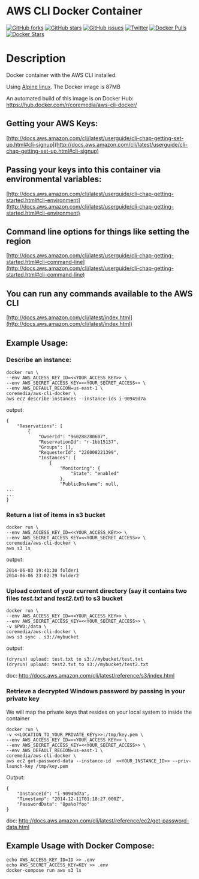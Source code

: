 # AWS CLI Docker Container
[![GitHub forks](https://img.shields.io/github/forks/sekka1/aws-cli-docker.svg)](https://github.com/sekka1/aws-cli-docker/network)
[![GitHub stars](https://img.shields.io/github/stars/sekka1/aws-cli-docker.svg)](https://github.com/sekka1/aws-cli-docker/stargazers)
[![GitHub issues](https://img.shields.io/github/issues/sekka1/aws-cli-docker.svg)](https://github.com/sekka1/aws-cli-docker/issues)
[![Twitter](https://img.shields.io/twitter/url/https/github.com/sekka1/aws-cli-docker.svg?style=social)](https://twitter.com/intent/tweet?text=AWS%20CLI%20in%20a%20%40Docker%20container%20%40AWSCLI:&url=https://github.com/sekka1/aws-cli-docker)
[![Docker Pulls](https://img.shields.io/docker/pulls/garland/aws-cli-docker.svg)](https://hub.docker.com/r/garland/aws-cli-docker/)
[![Docker Stars](https://img.shields.io/docker/stars/garland/aws-cli-docker.svg)](https://hub.docker.com/r/garland/aws-cli-docker/)

# Description

Docker container with the AWS CLI installed.

Using [Alpine linux](https://hub.docker.com/_/alpine/).  The Docker image is 87MB

An automated build of this image is on Docker Hub: https://hub.docker.com/r/coremedia/aws-cli-docker/

## Getting your AWS Keys:

[http://docs.aws.amazon.com/cli/latest/userguide/cli-chap-getting-set-up.html#cli-signup](http://docs.aws.amazon.com/cli/latest/userguide/cli-chap-getting-set-up.html#cli-signup)

## Passing your keys into this container via environmental variables:

[http://docs.aws.amazon.com/cli/latest/userguide/cli-chap-getting-started.html#cli-environment](http://docs.aws.amazon.com/cli/latest/userguide/cli-chap-getting-started.html#cli-environment)

## Command line options for things like setting the region

[http://docs.aws.amazon.com/cli/latest/userguide/cli-chap-getting-started.html#cli-command-line](http://docs.aws.amazon.com/cli/latest/userguide/cli-chap-getting-started.html#cli-command-line)

## You can run any commands available to the AWS CLI

[http://docs.aws.amazon.com/cli/latest/index.html](http://docs.aws.amazon.com/cli/latest/index.html)

## Example Usage:

### Describe an instance:

    docker run \
    --env AWS_ACCESS_KEY_ID=<<YOUR_ACCESS_KEY>> \
    --env AWS_SECRET_ACCESS_KEY=<<YOUR_SECRET_ACCESS>> \
    --env AWS_DEFAULT_REGION=us-east-1 \
    coremedia/aws-cli-docker \
    aws ec2 describe-instances --instance-ids i-90949d7a

output:

    {
        "Reservations": [
            {
                "OwnerId": "960288280607",
                "ReservationId": "r-1bb15137",
                "Groups": [],
                "RequesterId": "226008221399",
                "Instances": [
                    {
                        "Monitoring": {
                            "State": "enabled"
                        },
                        "PublicDnsName": null,
    ...
    ...
    }

### Return a list of items in s3 bucket

    docker run \
    --env AWS_ACCESS_KEY_ID=<<YOUR_ACCESS_KEY>> \
    --env AWS_SECRET_ACCESS_KEY=<<YOUR_SECRET_ACCESS>> \
    coremedia/aws-cli-docker \
    aws s3 ls

output:

    2014-06-03 19:41:30 folder1
    2014-06-06 23:02:29 folder2

### Upload content of your current directory (say it contains two files _test.txt_ and _test2.txt_) to s3 bucket

    docker run \
    --env AWS_ACCESS_KEY_ID=<<YOUR_ACCESS_KEY>> \
    --env AWS_SECRET_ACCESS_KEY=<<YOUR_SECRET_ACCESS>> \
    -v $PWD:/data \
    coremedia/aws-cli-docker \
    aws s3 sync . s3://mybucket

output:

    (dryrun) upload: test.txt to s3://mybucket/test.txt
    (dryrun) upload: test2.txt to s3://mybucket/test2.txt

doc: http://docs.aws.amazon.com/cli/latest/reference/s3/index.html

### Retrieve a decrypted Windows password by passing in your private key
We will map the private keys that resides on your local system to inside the container

    docker run \
    -v <<LOCATION_TO_YOUR_PRIVATE_KEYy>>:/tmp/key.pem \
    --env AWS_ACCESS_KEY_ID=<<YOUR_ACCESS_KEY>> \
    --env AWS_SECRET_ACCESS_KEY=<<YOUR_SECRET_ACCESS>> \
    --env AWS_DEFAULT_REGION=us-east-1 \
    coremedia/aws-cli-docker \
    aws ec2 get-password-data --instance-id  <<YOUR_INSTANCE_ID>> --priv-launch-key /tmp/key.pem

Output:

    {
        "InstanceId": "i-90949d7a",
        "Timestamp": "2014-12-11T01:18:27.000Z",
        "PasswordData": "8pa%o?foo"
    }

doc: http://docs.aws.amazon.com/cli/latest/reference/ec2/get-password-data.html

## Example Usage with Docker Compose:

    echo AWS_ACCESS_KEY_ID=ID >> .env
    echo AWS_SECRET_ACCESS_KEY=KEY >> .env
    docker-compose run aws s3 ls
